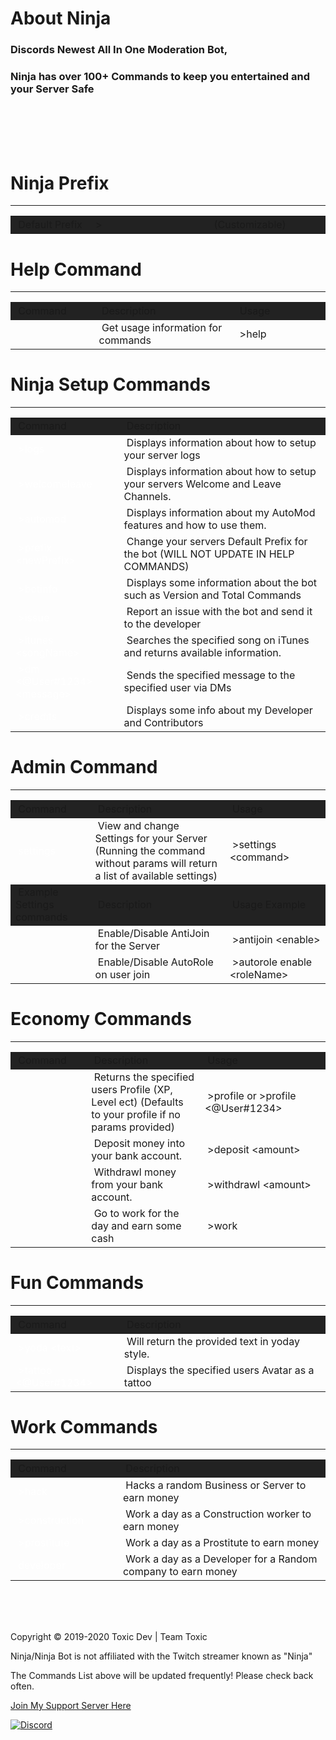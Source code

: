 <html><head>
</head><body><h1>About Ninja</h1>
<h3>Discords Newest All In One Moderation Bot,</h1>
<h3>Ninja has over 100+ Commands to keep you entertained and your Server Safe</h1>
<br>
<br>
<br>
<br>
<h1>Ninja Prefix</h1>
<hr>
<table border="0" cellpadding="10" style="width:100%;border-color:none;margin-left:auto;margin-right:auto;">
<tbody>
<tr style="height: 25px; background: #222222 !important;">
<td style="width: 163.533px; height: 28px;">&nbsp;Default Prefix</td>
<td style="width: 351.467px; height: 23px;">&nbsp;></td>
<td style="width: 237px; height: 23px;">&nbsp;(Customizable)</td>
</tr>
</tbody>
</table>
<h1>Help Command</h1>
<hr>
<table border="0" cellpadding="10" style="width:100%;border-color:none;margin-left:auto;margin-right:auto;">
<tbody>
<tr style="height: 25px; background: #222222 !important;">
<td style="width: 163.533px; height: 28px;">&nbsp;Command</td>
<td style="width: 351.467px; height: 23px;">&nbsp;Description</td>
<td style="width: 237px; height: 23px;">&nbsp;Usage</td>
</tr>
 <tr style="height: 20px;">
<td style="width: 163.533px; height: 20px;">&nbsp;<span style="color: white;"help</span></td>
<td style="width: 351.467px; height: 20px;">&nbsp;Get usage information for commands</td>
<td style="width: 237px; height: 20px;">&nbsp;>help</td>
</tr>
</tbody>
</table>
<h1>Ninja Setup Commands</h1>
<hr>
<table border="0" cellpadding="10" style="width:100%;border-color:none;margin-left:auto;margin-right:auto;">
<tbody>
<tr style="height: 25px; background: #222222 !important;">
<td style="width: 163.533px; height: 28px;">&nbsp;Command</td>
<td style="width: 351.467px; height: 23px;">&nbsp;Description</td>
</tr>
<tr style="height: 20px;">
<td style="width: 163.533px; height: 20px;">&nbsp;<span style="color: white;">>logs</span></td>
<td style="width: 351.467px; height: 20px;">&nbsp;Displays information about how to setup your server logs</td>
</tr>
<tr style="height: 20px;">
<td style="width: 163.533px; height: 20px;">&nbsp;<span style="color: white;">>welcomeleave</span></td>
<td style="width: 351.467px; height: 20px;">&nbsp;Displays information about how to setup your servers Welcome and Leave Channels.</td>
</tr>
<tr style="height: 20px;">
<td style="width: 163.533px; height: 20px;">&nbsp;<span style="color: white;">>automod</span></td>
<td style="width: 351.467px; height: 20px;">&nbsp;Displays information about my AutoMod features and how to use them.</td>
</tr>
<tr style="height: 20px;">
<td style="width: 163.533px; height: 20px;">&nbsp;<span style="color: white;">>prefix &lt;newPrefix&gt;</span></td>
<td style="width: 351.467px; height: 20px;">&nbsp;Change your servers Default Prefix for the bot (WILL NOT UPDATE IN HELP COMMANDS)</td>
</tr>
<tr style="height: 20px;">
<td style="width: 163.533px; height: 20px;">&nbsp;<span style="color: white;">>botinfo</span></td>
<td style="width: 351.467px; height: 20px;">&nbsp;Displays some information about the bot such as Version and Total Commands</td>
</tr>
<tr style="height: 20px;">
<td style="width: 163.533px; height: 20px;">&nbsp;<span style="color: white;">>issue</span></td>
<td style="width: 351.467px; height: 20px;">&nbsp;Report an issue with the bot and send it to the developer</td>
</tr>
<tr style="height: 20px;">
<td style="width: 163.533px; height: 20px;">&nbsp;<span style="color: white;">>itunes &lt;songName&gt;</span></td>
<td style="width: 351.467px; height: 20px;">&nbsp;Searches the specified song on iTunes and returns available information.</td>
</tr>
<tr style="height: 20px;">
<td style="width: 163.533px; height: 20px;">&nbsp;<span style="color: white;">>dm &lt;@User#1234&gt; &lt;message&gt;</span></td>
<td style="width: 351.467px; height: 20px;">&nbsp;Sends the specified message to the specified user via DMs</td>
</tr>
<tr style="height: 20px;">
<td style="width: 163.533px; height: 20px;">&nbsp;<span style="color: white;">>credits</span></td>
<td style="width: 351.467px; height: 20px;">&nbsp;Displays some info about my Developer and Contributors</td>
</tr>
</tbody>
</table>
<h1>Admin Command</h1>
<hr>
<table border="0" cellpadding="10" style="width:100%;border-color:none;margin-left:auto;margin-right:auto;">
<tbody>
<tr style="height: 25px; background: #222222 !important;">
<td style="width: 163.533px; height: 28px;">&nbsp;Command</td>
<td style="width: 351.467px; height: 23px;">&nbsp;Description</td>
<td style="width: 237px; height: 23px;">&nbsp;Usage</td>
</tr>
<tr style="height: 20px;">
<td style="width: 163.533px; height: 20px;">&nbsp;<span style="color: white;">settings</span></td>
<td style="width: 351.467px; height: 20px;">&nbsp;View and change Settings for your Server (Running the command without params will return a list of available settings)</td>
<td style="width: 237px; height: 20px;">&nbsp;>settings &lt;command&gt;</td>
</tr>
<tr style="height: 25px; background: #222222 !important;">
<td style="width: 163.533px; height: 28px;">&nbsp;Example Settings commands</td>
<td style="width: 351.467px; height: 23px;">&nbsp;Description</td>
<td style="width: 237px; height: 23px;">&nbsp;Usage Example</td>
</tr>
<tr style="height: 20px;">
<td style="width: 163.533px; height: 20px;">&nbsp;<span style="color: white;"antijoin</span></td>
<td style="width: 351.467px; height: 20px;">&nbsp;Enable/Disable AntiJoin for the Server</td>
<td style="width: 237px; height: 20px;">&nbsp;>antijoin &lt;enable&gt;</td>
</tr>
<tr style="height: 20px;">
<td style="width: 163.533px; height: 20px;">&nbsp;<span style="color: white;"autorole</span></td>
<td style="width: 351.467px; height: 20px;">&nbsp;Enable/Disable AutoRole on user join</td>
<td style="width: 237px; height: 20px;">&nbsp;>autorole enable &lt;roleName&gt;</td>
</tr>
</tbody>
</table>
<h1>Economy Commands</h1>
<hr><table border="0" cellpadding="10" style="width:100%;border-color:none;margin-left:auto;margin-right:auto;">
 
<tbody>
<tr style="height: 25px; background: #222222 !important;">
<td style="width: 163.533px; height: 28px;">&nbsp;Command</td>
<td style="width: 351.467px; height: 23px;">&nbsp;Description</td>
<td style="width: 237px; height: 23px;">&nbsp;Usage</td>
</tr>
<tr style="height: 20px;">
<td style="width: 163.533px; height: 20px;">&nbsp;<span style="color: white;"profile</span></td>
<td style="width: 351.467px; height: 20px;">&nbsp;Returns the specified users Profile (XP, Level ect) (Defaults to your profile if no params provided)</td>
<td style="width: 337px; height: 20px;">&nbsp;>profile or >profile &lt;@User#1234&gt;</td>
</tr>
<tr style="height: 20px;">
<td style="width: 163.533px; height: 20px;">&nbsp;<span style="color: white;"deposit</span></td>
<td style="width: 351.467px; height: 20px;">&nbsp;Deposit money into your bank account.</td>
<td style="width: 337px; height: 20px;">&nbsp;>deposit &lt;amount&gt;</td>
</tr>
<tr style="height: 20px;">
<td style="width: 163.533px; height: 20px;">&nbsp;<span style="color: white;"withdrawl</span></td>
<td style="width: 351.467px; height: 20px;">&nbsp;Withdrawl money from your bank account.</td>
<td style="width: 337px; height: 20px;">&nbsp;>withdrawl &lt;amount&gt;</td>
</tr>
<tr style="height: 20px;">
<td style="width: 163.533px; height: 20px;">&nbsp;<span style="color: white;"work</span></td>
<td style="width: 351.467px; height: 20px;">&nbsp;Go to work for the day and earn some cash</td>
<td style="width: 337px; height: 20px;">&nbsp;>work</td>
</tr>
</tbody>
</table>
<h1>Fun Commands</h1>
<hr><table border="0" cellpadding="10" style="width:100%;border-color:none;margin-left:auto;margin-right:auto;">
 
<tbody>
<tr style="height: 25px; background: #222222 !important;">
<td style="width: 163.533px; height: 28px;">&nbsp;Command</td>
<td style="width: 351.467px; height: 23px;">&nbsp;Description</td>
</tr>
<tr style="height: 20px;">
<td style="width: 163.533px; height: 20px;">&nbsp;<span style="color: white;">>yoda &lt;text&gt;</span></td>
<td style="width: 351.467px; height: 20px;">&nbsp;Will return the provided text in yoday style.</td>
</tr>
<tr style="height: 20px;">
<td style="width: 163.533px; height: 20px;">&nbsp;<span style="color: white;">>tattoo &lt;@User#1234&gt;</span></td>
<td style="width: 351.467px; height: 20px;">&nbsp;Displays the specified users Avatar as a tattoo</td>
</tr>
</tbody>
</table>
<h1>Work Commands</h1>
<hr><table border="0" cellpadding="10" style="width:100%;border-color:none;margin-left:auto;margin-right:auto;">
 
<tbody>
<tr style="height: 25px; background: #222222 !important;">
<td style="width: 163.533px; height: 28px;">&nbsp;Command</td>
<td style="width: 351.467px; height: 23px;">&nbsp;Description</td>
</tr>
<tr style="height: 20px;">
<td style="width: 163.533px; height: 20px;">&nbsp;<span style="color: white;">>hack</span></td>
<td style="width: 351.467px; height: 20px;">&nbsp;Hacks a random Business or Server to earn money</td>
</tr>
<tr style="height: 20px;">
<td style="width: 163.533px; height: 20px;">&nbsp;<span style="color: white;">>construction</span></td>
<td style="width: 351.467px; height: 20px;">&nbsp;Work a day as a Construction worker to earn money</td>
</tr>
<tr style="height: 20px;">
<td style="width: 163.533px; height: 20px;">&nbsp;<span style="color: white;">>prostitute</span></td>
<td style="width: 351.467px; height: 20px;">&nbsp;Work a day as a Prostitute to earn money</td>
</tr>
<tr style="height: 20px;">
<td style="width: 163.533px; height: 20px;">&nbsp;<span style="color: white;">developer</span></td>
<td style="width: 351.467px; height: 20px;">&nbsp;Work a day as a Developer for a Random company to earn money</td>
</tr>
</tbody>
</table>
<br>
<br>
<br>
<div class="footer">
    <p class="my-copyright">Copyright © 2019-2020 Toxic Dev | Team Toxic</p>
    <p class="my-copyright">Ninja/Ninja Bot is not affiliated with the Twitch streamer known as "Ninja"</p>
    <p class="my-copyright">The Commands List above will be updated frequently! Please check back often.</p>
    <a target="_blank" onclick="trackCampaignWebClick('', 'description');" rel="nofollow" href="https://discord.gg/NeeaqnC">Join My Support Server Here</a>
</div></body></html>
 
[![Discord](https://discordapp.com/api/guilds/668701870663008257/widget.png?style=banner2)](https://discord.gg/NeeaqnC)
